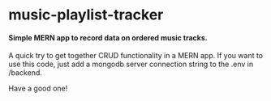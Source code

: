 # music-playlist-tracker
#### Simple MERN app to record data on ordered music tracks. 

A quick try to get together CRUD functionality in a MERN app. If you want to use this code, just add a mongodb server connection string to the .env in /backend.

Have a good one!
